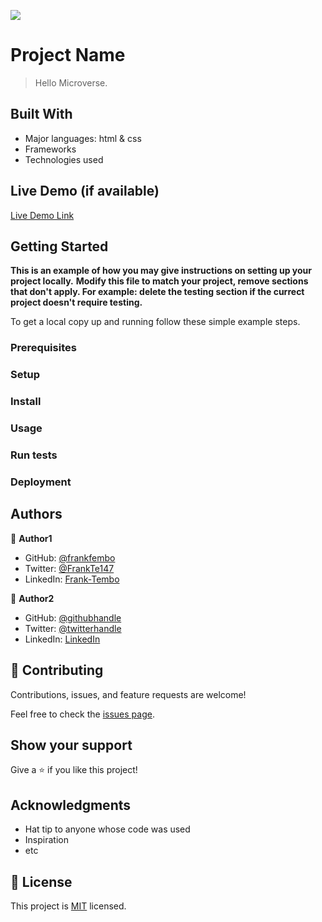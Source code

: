 ![](https://img.shields.io/badge/Microverse-blueviolet)

# Project Name

> Hello Microverse.


## Built With

- Major languages: html & css
- Frameworks
- Technologies used

## Live Demo (if available)

[Live Demo Link](https://github.com.io/frankfembo/hello_microvs)


## Getting Started

**This is an example of how you may give instructions on setting up your project locally.**
**Modify this file to match your project, remove sections that don't apply. For example: delete the testing section if the currect project doesn't require testing.**


To get a local copy up and running follow these simple example steps.

### Prerequisites

### Setup

### Install

### Usage

### Run tests

### Deployment



## Authors

👤 **Author1**

- GitHub: [@frankfembo](https://github.com.io/frankfembo)  
- Twitter: [@FrankTe147](https://twitter.com/frankte147)
- LinkedIn: [Frank-Tembo](https://linkedin.com/in/frank-tembo-559723234)

👤 **Author2**

- GitHub: [@githubhandle](https://github.com/githubhandle)
- Twitter: [@twitterhandle](https://twitter.com/twitterhandle)
- LinkedIn: [LinkedIn](https://linkedin.com/in/linkedinhandle)

## 🤝 Contributing

Contributions, issues, and feature requests are welcome!

Feel free to check the [issues page](../../issues/).

## Show your support

Give a ⭐️ if you like this project!

## Acknowledgments

- Hat tip to anyone whose code was used
- Inspiration
- etc

## 📝 License

This project is [MIT](./MIT.md) licensed.
